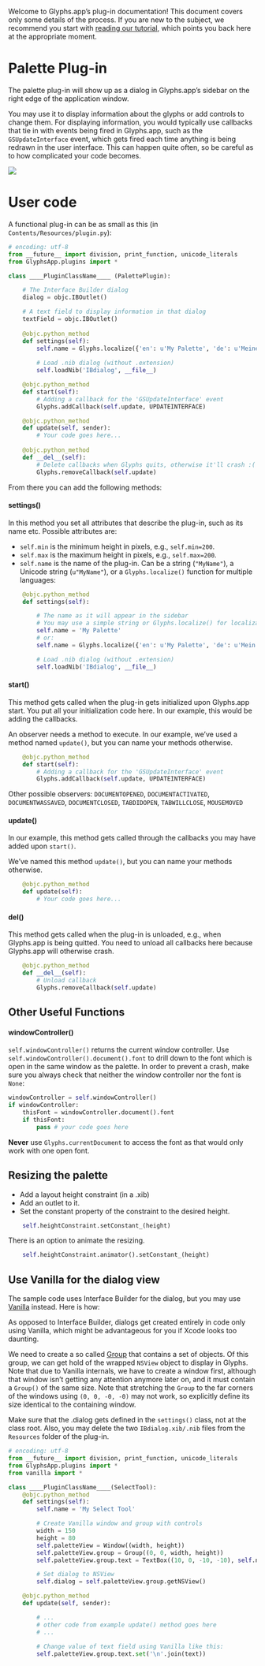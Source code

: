 Welcome to Glyphs.app’s plug-in documentation! This document covers only some details of the process. If you are new to the subject, we recommend you start with [reading our tutorial](https://glyphsapp.com/tutorials/plugins), which points you back here at the appropriate moment.

# Palette Plug-in

The palette plug-in will show up as a dialog in Glyphs.app’s sidebar on the right edge of the application window. 

You may use it to display information about the glyphs or add controls to change them.
For displaying information, you would typically use callbacks that tie in with events being fired in Glyphs.app, such as the `GSUpdateInterface` event, which gets fired each time anything is being redrawn in the user interface. This can happen quite often, so be careful as to how complicated your code becomes.

![](../_Readme_Images/palette.png)


# User code

A functional plug-in can be as small as this (in `Contents/Resources/plugin.py`):

```python
# encoding: utf-8
from __future__ import division, print_function, unicode_literals
from GlyphsApp.plugins import *

class ____PluginClassName____ (PalettePlugin):

	# The Interface Builder dialog
	dialog = objc.IBOutlet()

	# A text field to display information in that dialog
	textField = objc.IBOutlet()
	
	@objc.python_method
	def settings(self):
		self.name = Glyphs.localize({'en': u'My Palette', 'de': u'Meine Palette'})
		
		# Load .nib dialog (without .extension)
		self.loadNib('IBdialog', __file__)

	@objc.python_method
	def start(self):
		# Adding a callback for the 'GSUpdateInterface' event
		Glyphs.addCallback(self.update, UPDATEINTERFACE)

	@objc.python_method
	def update(self, sender):
		# Your code goes here...
	
	@objc.python_method
	def __del__(self):
		# Delete callbacks when Glyphs quits, otherwise it'll crash :(
		Glyphs.removeCallback(self.update)
```

From there you can add the following methods:

#### settings()

In this method you set all attributes that describe the plug-in, such as its name etc. Possible attributes are:

* `self.min` is the minimum height in pixels, e.g., `self.min=200`.
* `self.max` is the maximum height in pixels, e.g., `self.max=200`.
* `self.name` is the name of the plug-in. Can be a string (`"MyName"`), a Unicode string (`u"MyName"`), or a `Glyphs.localize()` function for multiple languages:

```python
	@objc.python_method
	def settings(self):

		# The name as it will appear in the sidebar
		# You may use a simple string or Glyphs.localize() for localizations (see http://docu.glyphsapp.com#localize)
		self.name = 'My Palette'
		# or:
		self.name = Glyphs.localize({'en': u'My Palette', 'de': u'Mein Palette'})

		# Load .nib dialog (without .extension)
		self.loadNib('IBdialog', __file__)
```

#### start()

This method gets called when the plug-in gets initialized upon Glyphs.app start.
You put all your initialization code here.
In our example, this would be adding the callbacks.

An observer needs a method to execute. In our example, we’ve used a method named `update()`, but you can name your methods otherwise.

```python
	@objc.python_method
	def start(self):
		# Adding a callback for the 'GSUpdateInterface' event
		Glyphs.addCallback(self.update, UPDATEINTERFACE)
```

Other possible observers: `DOCUMENTOPENED`, `DOCUMENTACTIVATED`, `DOCUMENTWASSAVED`, `DOCUMENTCLOSED`, `TABDIDOPEN`, `TABWILLCLOSE`, `MOUSEMOVED`

#### update()

In our example, this method gets called through the callbacks you may have added upon `start()`.

We’ve named this method `update()`, but you can name your methods otherwise.

```python
	@objc.python_method
	def update(self):
		# Your code goes here...
```

#### __del__()

This method gets called when the plug-in is unloaded, e.g., when Glyphs.app is being quitted.
You need to unload all callbacks here because Glyphs.app will otherwise crash.

```python
	@objc.python_method
	def __del__(self):
		# Unload callback
		Glyphs.removeCallback(self.update)
```

## Other Useful Functions

#### windowController()

`self.windowController()` returns the current window controller. Use `self.windowController().document().font` to drill down to the font which is open in the same window as the palette. In order to prevent a crash, make sure you always check that neither the window controller nor the font is `None`:

```python
windowController = self.windowController()
if windowController:
	thisFont = windowController.document().font
	if thisFont:
		pass # your code goes here
```
**Never** use `Glyphs.currentDocument` to access the font as that would only work with one open font.

## Resizing the palette

* Add a layout height constraint (in a .xib)
* Add an outlet to it.
* Set the constant property of the constraint to the desired height.

```python
	self.heightConstraint.setConstant_(height)
```

There is an option to animate the resizing. 

```python
	self.heightConstraint.animator().setConstant_(height)
```


## Use Vanilla for the dialog view

The sample code uses Interface Builder for the dialog, but you may use [Vanilla](https://github.com/typesupply/vanilla) instead. Here is how:

As opposed to Interface Builder, dialogs get created entirely in code only using Vanilla, which might be advantageous for you if Xcode looks too daunting.

We need to create a so called [Group](http://ts-vanilla.readthedocs.org/en/latest/objects/Group.html) that contains a set of objects. Of this group, we can get hold of the wrapped `NSView` object to display in Glyphs. Note that due to Vanilla internals, we have to create a window first, although that window isn’t getting any attention anymore later on, and it must contain a `Group()` of the same size. Note that stretching the `Group` to the far corners of the windows using `(0, 0, -0, -0)` may not work, so explicitly define its size identical to the containing window.

Make sure that the .dialog gets defined in the `settings()` class, not at the class root.
Also, you may delete the two `IBdialog.xib/.nib` files from the `Resources` folder of the plug-in.


```python
# encoding: utf-8
from __future__ import division, print_function, unicode_literals
from GlyphsApp.plugins import *
from vanilla import *

class ____PluginClassName____(SelectTool):
	@objc.python_method
	def settings(self):
		self.name = 'My Select Tool'

		# Create Vanilla window and group with controls
		width = 150
		height = 80
		self.paletteView = Window((width, height))
		self.paletteView.group = Group((0, 0, width, height))
		self.paletteView.group.text = TextBox((10, 0, -10, -10), self.name, sizeStyle='small')

		# Set dialog to NSView
		self.dialog = self.paletteView.group.getNSView()

	@objc.python_method
	def update(self, sender):

		# ...
		# other code from example update() method goes here
		# ...
		
		# Change value of text field using Vanilla like this:
		self.paletteView.group.text.set('\n'.join(text))
```
